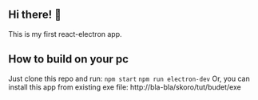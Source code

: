 ## Hi there! 👋
This is my first react-electron app.
## How to build on your pc
Just clone this repo and run:
`npm start`
`npm run electron-dev`
Or, you can install this app from existing exe file:
http://bla-bla/skoro/tut/budet/exe